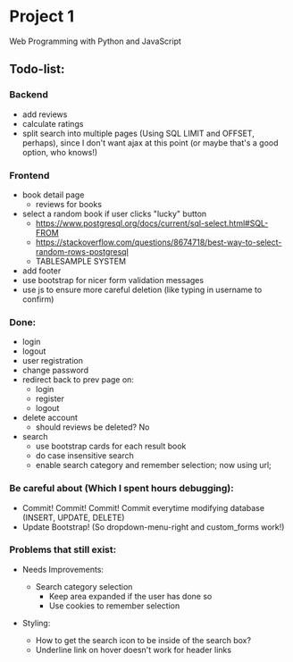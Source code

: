 # Project 1

Web Programming with Python and JavaScript

## Todo-list:

### Backend
- add reviews
- calculate ratings
- split search into multiple pages (Using SQL LIMIT and OFFSET, perhaps), since I don't want ajax at this point (or maybe that's a good option, who knows!)

### Frontend
- book detail page
    - reviews for books
- select a random book if user clicks "lucky" button
    - https://www.postgresql.org/docs/current/sql-select.html#SQL-FROM 
    - https://stackoverflow.com/questions/8674718/best-way-to-select-random-rows-postgresql 
    - TABLESAMPLE SYSTEM
- add footer
- use bootstrap for nicer form validation messages
- use js to ensure more careful deletion (like typing in username to confirm)

### Done:
- login
- logout
- user registration
- change password
- redirect back to prev page on:
    - login
    - register
    - logout
- delete account
    - should reviews be deleted? No
- search
    - use bootstrap cards for each result book
    - do case insensitive search
    - enable search category and remember selection; now using url;


### Be careful about (Which I spent hours debugging):
- Commit! Commit! Commit! Commit everytime modifying database (INSERT, UPDATE, DELETE)
- Update Bootstrap! (So dropdown-menu-right and custom_forms work!)

### Problems that still exist:
- Needs Improvements:
    - Search category selection 
        - Keep area expanded if the user has done so
        - Use cookies to remember selection

- Styling:
    - How to get the search icon to be inside of the search box?
    - Underline link on hover doesn't work for header links